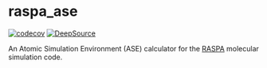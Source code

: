 # raspa_ase
[![codecov](https://codecov.io/gh/Quantum-Accelerators/raspa_ase/graph/badge.svg?token=id2iXIabYN)](https://codecov.io/gh/Quantum-Accelerators/raspa_ase)
[![DeepSource](https://app.deepsource.com/gh/Quantum-Accelerators/raspa_ase.svg/?label=active+issues&show_trend=false&token=gyXteMXbPx_M-iXaifNiY9wp)](https://app.deepsource.com/gh/Quantum-Accelerators/raspa_ase/)

An Atomic Simulation Environment (ASE) calculator for the [RASPA](https://github.com/iRASPA/RASPA2) molecular simulation code.
